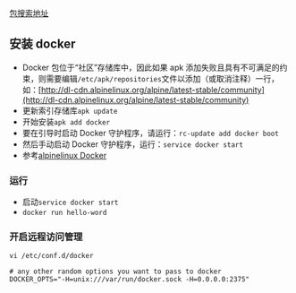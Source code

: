 

[包搜索地址](https://pkgs.alpinelinux.org/packages)

## 安装 docker

-   Docker 包位于“社区”存储库中，因此如果 apk 添加失败且具有不可满足的约束，则需要编辑`/etc/apk/repositories`文件以添加（或取消注释）一行，如：[http://dl-cdn.alpinelinux.org/alpine/latest-stable/community](http://dl-cdn.alpinelinux.org/alpine/latest-stable/community)
-   更新索引存储库`apk update`
-   开始安装`apk add docker`
-   要在引导时启动 Docker 守护程序，请运行：`rc-update add docker boot`
-   然后手动启动 Docker 守护程序，运行：`service docker start`
-   参考[alpinelinux Docker](https://wiki.alpinelinux.org/wiki/Docker)

### 运行

-   启动`service docker start`
-   `docker run hello-word`

### 开启远程访问管理

```shall
vi /etc/conf.d/docker

# any other random options you want to pass to docker
DOCKER_OPTS="-H=unix:///var/run/docker.sock -H=0.0.0.0:2375"
```